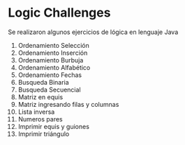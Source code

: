 # Logic Challenges

<p>Se realizaron algunos ejercicios de lógica en lenguaje Java</p>

<ol>
  <li>Ordenamiento Selección</li>
  <li>Ordenamiento Inserción</li>
  <li>Ordenamiento Burbuja</li>
  <li>Ordenamiento Alfabético</li>
  <li>Ordenamiento Fechas</li>
  <li>Busqueda Binaria</li>
  <li>Busqueda Secuencial</li>
  <li>Matriz en equis</li>
  <li>Matriz ingresando filas y columnas</li>
  <li>Lista inversa</li>
  <li>Numeros pares</li>
  <li>Imprimir equis y guiones</li>
  <li>Imprimir triángulo</li>
</ol>
